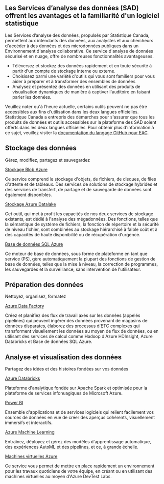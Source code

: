 ## Les Services d’analyse des données (SAD) offrent les avantages et la familiarité d'un logiciel statistique
Les Services d’analyse des données, propulsés par Statistique Canada, permettent aux intendants des données, aux analystes et aux chercheurs d'accéder à des données et des microdonnées publiques dans un Environnement d'analyse collaborative. Ce service d'analyse de données sécurisé et en nuage, offre de nombreuses fonctionnalités avantageuses.
-	Téléversez et stockez des données rapidement et en toute sécurité à partir d'un compte de stockage interne ou externe.
-	Choisissez parmi une variété d'outils qui vous sont familiers pour vous aider à préparer et à transformer des ensembles de données.
-	Analysez et présentez des données en utilisant des produits de visualisation dynamiques de manière à captiver l'auditoire en faisant parler les données.

Veuillez noter qu'à l'heure actuelle, certains outils peuvent ne pas être accessibles aux fins d'utilisation dans les deux langues officielles. Statistique Canada a entrepris des démarches pour s'assurer que tous les produits de données et outils accessibles sur la plateforme des SAD soient offerts dans les deux langues officielles. Pour obtenir plus d'information à ce sujet, veuillez visiter la [documentation du langage GitHub pour EAC](https://statcan.github.io/cae-eac/fr/Langue/).


## Stockage des données
Gérez, modifiez, partagez et sauvegardez

[Stockage Blob Azure](https://portal.azure.com/#blade/HubsExtension/BrowseResource/resourceType/Microsoft.Storage%2FStorageAccounts)

Ce service comprend le stockage d'objets, de fichiers, de disques, de files d'attente et de tableaux. Des services de solutions de stockage hybrides et des services de transfert, de partage et de sauvegarde de données sont également disponibles.

[Stockage Azure Datalake](https://portal.azure.com/#blade/HubsExtension/BrowseResource/resourceType/Microsoft.Storage%2FStorageAccounts)

Cet outil, qui met à profit les capacités de nos deux services de stockage existants, est dédié à l'analyse des mégadonnées. Des fonctions, telles que la sémantique de système de fichiers, la fonction de répertoire et la sécurité de niveau fichier, sont combinées au stockage hiérarchisé à faible coût et à des capacités de haute disponibilité ou de récupération d'urgence.

[Base de données SQL Azure](https://portal.azure.com/#blade/HubsExtension/BrowseResourceBlade/resourceType/Microsoft.Sql%2Fservers%2Fdatabases)

Ce moteur de base de données, sous forme de plateforme en tant que service (PS), gère automatiquement la plupart des fonctions de gestion de base de données, telles que la mise à niveau, la correction de programmes, les sauvegardes et la surveillance, sans intervention de l'utilisateur.

## Préparation des données
Nettoyez, organisez, formatez

[Azure Data Factory](https://adf.azure.com/)

Créez et planifiez des flux de travail axés sur les données (appelés pipelines) qui peuvent ingérer des données provenant de magasins de données disparates, élaborez des processus d'ETC complexes qui transforment visuellement les données au moyen de flux de données, ou en utilisant des services de calcul comme Hadoop d'Azure HDInsight, Azure Databricks et Base de données SQL Azure.

## Analyse et visualisation des données
Partagez des idées et des histoires fondées sur vos données

[Azure Databricks](https://canadacentral.azuredatabricks.net/)

Plateforme d'analytique fondée sur Apache Spark et optimisée pour la plateforme de services infonuagiques de Microsoft Azure.

[Power BI](https://app.powerbi.com/home)

Ensemble d'applications et de services logiciels qui relient facilement vos sources de données en vue de créer des aperçus cohérents, visuellement immersifs et interactifs.

[Azure Machine Learning](https://ml.azure.com/)

Entraînez, déployez et gérez des modèles d'apprentissage automatique, des expériences AutoML et des pipelines, et ce, à grande échelle.

[Machines virtuelles Azure ](https://portal.azure.com/#@cloud.statcan.ca/resource/subscriptions/d2d3c198-2275-4c7b-bd79-0fc949819c0e/resourceGroups/covid-dtl01/providers/Microsoft.DevTestLab/labs/Covid-DTL01/overview)

Ce service vous permet de mettre en place rapidement un environnement pour les travaux quotidiens de votre équipe, en créant ou en utilisant des machines virtuelles au moyen d'Azure DevTest Labs.
